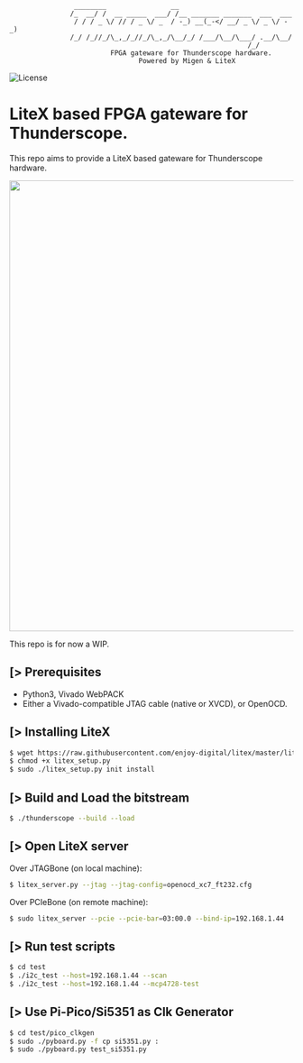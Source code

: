```
                ________                __
               /_  __/ /  __ _____  ___/ /__ _______ _______  ___  ___
                / / / _ \/ // / _ \/ _  / -_) __(_-</ __/ _ \/ _ \/ -_)
               /_/ /_//_/\_,_/_//_/\_,_/\__/_/ /___/\__/\___/ .__/\__/
                                                           /_/
                         FPGA gateware for Thunderscope hardware.
                                Powered by Migen & LiteX
```

![License](https://img.shields.io/badge/License-BSD%202--Clause-orange.svg)


LiteX based FPGA gateware for Thunderscope.
===========================================

This repo aims to provide a LiteX based gateware for Thunderscope hardware.

<p align="center"><img src="https://user-images.githubusercontent.com/1450143/179495534-4c54973b-9203-4893-9eaa-d9177413e9bf.png" width="800"></p>

This repo is for now a WIP.

[> Prerequisites
----------------
- Python3, Vivado WebPACK
- Either a Vivado-compatible JTAG cable (native or XVCD), or OpenOCD.

[> Installing LiteX
-------------------
```sh
$ wget https://raw.githubusercontent.com/enjoy-digital/litex/master/litex_setup.py
$ chmod +x litex_setup.py
$ sudo ./litex_setup.py init install
```

[> Build and Load the bitstream
--------------------------------
```sh
$ ./thunderscope --build --load
```

[> Open LiteX server
--------------------
Over JTAGBone (on local machine):
```sh
$ litex_server.py --jtag --jtag-config=openocd_xc7_ft232.cfg
```
Over PCIeBone (on remote machine):
```sh
$ sudo litex_server --pcie --pcie-bar=03:00.0 --bind-ip=192.168.1.44
```

[> Run test scripts
-------------------
```sh
$ cd test
$ ./i2c_test --host=192.168.1.44 --scan
$ ./i2c_test --host=192.168.1.44 --mcp4728-test
```

[> Use Pi-Pico/Si5351 as Clk Generator
--------------------------------------
```sh
$ cd test/pico_clkgen
$ sudo ./pyboard.py -f cp si5351.py :
$ sudo ./pyboard.py test_si5351.py
```